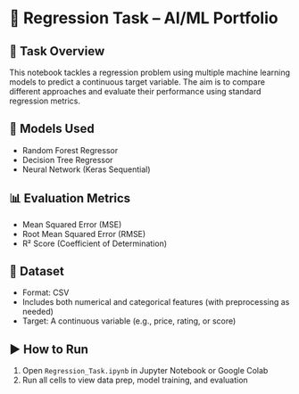 # 🔢 Regression Task – AI/ML Portfolio

## 🧠 Task Overview

This notebook tackles a regression problem using multiple machine learning models to predict a continuous target variable. The aim is to compare different approaches and evaluate their performance using standard regression metrics.

## 🧰 Models Used

- Random Forest Regressor
- Decision Tree Regressor
- Neural Network (Keras Sequential)

## 📊 Evaluation Metrics

- Mean Squared Error (MSE)
- Root Mean Squared Error (RMSE)
- R² Score (Coefficient of Determination)

## 📄 Dataset

- Format: CSV
- Includes both numerical and categorical features (with preprocessing as needed)
- Target: A continuous variable (e.g., price, rating, or score)

## ▶️ How to Run

1. Open `Regression_Task.ipynb` in Jupyter Notebook or Google Colab
2. Run all cells to view data prep, model training, and evaluation
